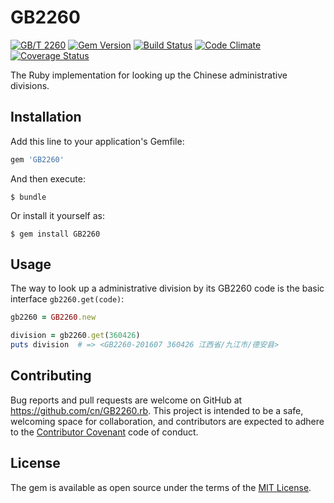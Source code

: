 # GB2260

[![GB/T 2260](https://img.shields.io/badge/GB%2FT%202260-v0.2-blue.svg)](https://github.com/cn/GB2260/blob/v0.2/spec.md)
[![Gem Version](https://badge.fury.io/rb/GB2260.svg)](http://badge.fury.io/rb/GB2260)
[![Build Status](https://travis-ci.org/cn/GB2260.rb.svg?branch=master)](https://travis-ci.org/cn/GB2260.rb)
[![Code Climate](https://codeclimate.com/github/cn/GB2260.rb/badges/gpa.svg)](https://codeclimate.com/github/cn/GB2260.rb)
[![Coverage Status](https://coveralls.io/repos/wolflee/GB2260.rb/badge.svg?branch=master&service=github)](https://coveralls.io/github/cn/GB2260.rb?branch=master)

The Ruby implementation for looking up the Chinese administrative divisions.

## Installation

Add this line to your application's Gemfile:

```ruby
gem 'GB2260'
```

And then execute:

    $ bundle

Or install it yourself as:

    $ gem install GB2260

## Usage

The way to look up a administrative division by its GB2260 code is the basic interface
`gb2260.get(code)`:

```ruby
gb2260 = GB2260.new

division = gb2260.get(360426)
puts division  # => <GB2260-201607 360426 江西省/九江市/德安县>
```

## Contributing

Bug reports and pull requests are welcome on GitHub at https://github.com/cn/GB2260.rb. This project is intended to be a safe, welcoming space for collaboration, and contributors are expected to adhere to the [Contributor Covenant](contributor-covenant.org) code of conduct.

## License

The gem is available as open source under the terms of the [MIT License](http://opensource.org/licenses/MIT).

